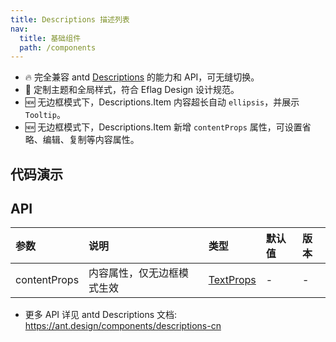 ```yaml
---
title: Descriptions 描述列表
nav:
  title: 基础组件
  path: /components
---
```


- 🔥 完全兼容 antd [Descriptions](https://ant.design/components/descriptions-cn) 的能力和 API，可无缝切换。
- 💄 定制主题和全局样式，符合 Eflag Design 设计规范。
- 🆕 无边框模式下，Descriptions.Item 内容超长自动 `ellipsis`，并展示 `Tooltip`。
- 🆕 无边框模式下，Descriptions.Item 新增 `contentProps` 属性，可设置省略、编辑、复制等内容属性。

## 代码演示

<code src="./demo/basic.tsx" title="基本" description="简单展示"></code>

<code src="./demo/content.tsx" title="内容展示" description="内容超长自动 `ellipsis`，并展示 `Tooltip`。同时通过 `contentProps` 可设置省略、编辑、复制等内容属性。"></code>

<code src="./demo/bordered.tsx" title="带边框" description="带边框和背景颜色列表"></code>

## API

| 参数 | 说明 | 类型 | 默认值 | 版本 |
| :-- | :-- | :-- | :-- | :-- |
| contentProps | 内容属性，仅无边框模式生效 | [TextProps](https://ant.design/components/typography-cn#typographytext) | - | - |

- 更多 API 详见 antd Descriptions 文档: https://ant.design/components/descriptions-cn
